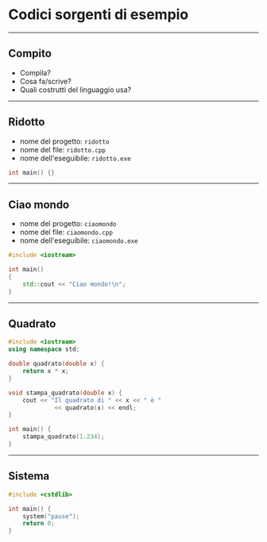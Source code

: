 # Codici sorgenti di esempio

---

## Compito

* Compila?
* Cosa fa/scrive?
* Quali costrutti del linguaggio usa?

---

## Ridotto

* nome del progetto: `ridotto`
* nome del file: `ridotto.cpp`
* nome dell'eseguibile:  `ridotto.exe`

```cpp
int main() {}
```

---

## Ciao mondo

* nome del progetto: `ciaomondo`
* nome del file: `ciaomondo.cpp`
* nome dell'eseguibile:  `ciaomondo.exe`

```cpp
#include <iostream>

int main()
{
	std::cout << "Ciao mondo!\n";
}
```

---

## Quadrato

```cpp
#include <iostream>
using namespace std;

double quadrato(double x) {
	return x * x;
}

void stampa_quadrato(double x) {
	cout << "Il quadrato di " << x << " è "
             << quadrato(x) << endl;
}

int main() {
	stampa_quadrato(1.234);
}
```

---

## Sistema

```cpp
#include <cstdlib>

int main() {
	system("pause");
	return 0;
}
```
